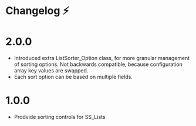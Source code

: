 # Changelog :zap:

# 2.0.0

 * Introduced extra ListSorter_Option class, for more granular management of sorting options. Not backwards compatible, because configuration array key values are swapped.
 * Each sort option can be based on multiple fields.

# 1.0.0

 * Prodvide sorting controls for SS_Lists
